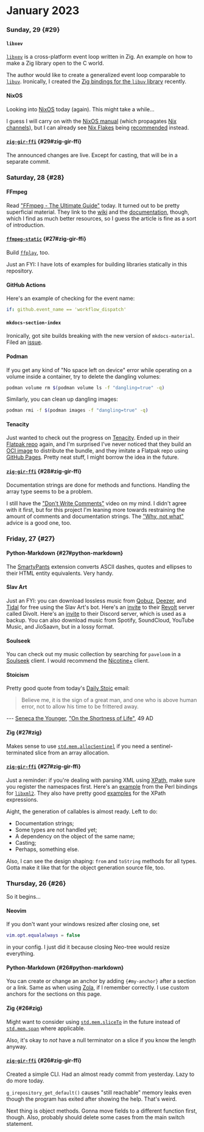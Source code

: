 # January 2023

### Sunday, 29 {#29}

#### `libxev`

[`libxev`](https://github.com/mitchellh/libxev) is a cross-platform event loop written in Zig. An example on how to make a Zig library open to the C world.

The author would like to create a generalized event loop comparable to [`libuv`](https://libuv.org). Ironically, I created the [Zig bindings for the `libuv` library](../../git.md#zig-libuv) recently.

#### NixOS

Looking into [NixOS](https://nixos.org) today (again). This might take a while...

I guess I will carry on with the [NixOS manual](https://nixos.org/manual/nixos/stable) (which propagates [Nix channels](https://nixos.wiki/wiki/Nix_channels)), but I can already see [Nix Flakes](https://nixos.wiki/wiki/Flakes#Using_nix_flakes_with_NixOS) being [recommended](https://zero-to-nix.com/concepts/flakes) instead.

#### [`zig-gir-ffi`](../../git.md#zig-gir-ffi) {#29#zig-gir-ffi}

The announced changes are live. Except for casting, that will be in a separate commit.

### Saturday, 28 {#28}

#### FFmpeg

Read ["FFmpeg - The Ultimate Guide"](https://img.ly/blog/ultimate-guide-to-ffmpeg) today. It turned out to be pretty superficial material. They link to the [wiki](https://trac.ffmpeg.org/wiki) and the [documentation](https://www.ffmpeg.org/documentation.html), though, which I find as much better resources, so I guess the article is fine as a sort of introduction.

#### [`ffmpeg-static`](../../git.md#ffmpeg-static) {#27#zig-gir-ffi}

Build [`ffplay`](https://ffmpeg.org/ffplay.html), too.

Just an FYI: I have lots of examples for building libraries statically in this repository.

#### GitHub Actions

Here's an example of checking for the event name:

```yaml
if: github.event_name == 'workflow_dispatch'
```

#### `mkdocs-section-index`

Ironically, got site builds breaking with the new version of `mkdocs-material`. Filed an [issue](https://github.com/oprypin/mkdocs-section-index/issues/13).

#### Podman

If you get any kind of "No space left on device" error while operating on a volume inside a container, try to delete the dangling volumes:

```bash
podman volume rm $(podman volume ls -f "dangling=true" -q)
```

Similarly, you can clean up dangling images:

```bash
podman rmi -f $(podman images -f "dangling=true" -q)
```

#### Tenacity

Just wanted to check out the progress on [Tenacity](https://tenacityaudio.org). Ended up in their [Flatpak repo](https://github.com/tenacityteam/tenacity-flatpak-nightly) again, and I'm surprised I've never noticed that they build an [OCI image](https://github.com/orgs/tenacityteam/packages/container/package/tenacity-flatpak-nightly) to distribute the bundle, and they imitate a Flatpak repo using [GitHub Pages](https://github.com/tenacityteam/tenacity-flatpak-nightly/tree/gh-pages). Pretty neat stuff, I might borrow the idea in the future.

#### [`zig-gir-ffi`](../../git.md#zig-gir-ffi) {#28#zig-gir-ffi}

Documentation strings are done for methods and functions. Handling the array type seems to be a problem.

I still have the ["Don't Write Comments"](https://www.youtube.com/watch?v=Bf7vDBBOBUA) video on my mind. I didn't agree with it first, but for this project I'm leaning more towards restraining the amount of comments and documentation strings. The ["Why, not what"](https://www.youtube.com/watch?v=Bf7vDBBOBUA&lc=UgxXL3g8Gn0xjkymGo94AaABAg) advice is a good one, too.

### Friday, 27 {#27}

#### Python-Markdown {#27#python-markdown}

The [SmartyPants](https://python-markdown.github.io/extensions/smarty) extension converts ASCII dashes, quotes and ellipses to their HTML entity equivalents. Very handy.

#### Slav Art

Just an FYI: you can download lossless music from [Qobuz](https://www.qobuz.com/us-en/shop), [Deezer](https://www.deezer.com/en/channels/explore), and [Tidal](https://tidal.com/browse) for free using the Slav Art's bot. Here's an [invite](https://divolt.xyz/invite/TStW7rFg) to their [Revolt](https://revolt.chat) server called Divolt. Here's an [invite](https://discord.gg/85wE4nFyjG) to their Discord server, which is used as a backup. You can also download music from Spotify, SoundCloud, YouTube Music, and JioSaavn, but in a lossy format.

#### Soulseek

You can check out my music collection by searching for `paveloom` in a [Soulseek](https://en.wikipedia.org/wiki/Soulseek) client. I would recommend the [Nicotine+](https://nicotine-plus.org) client.

#### Stoicism

Pretty good quote from today's [Daily Stoic](https://dailystoic.com) email:

> Believe me, it is the sign of a great man, and one who is above human error, not to allow his time to be frittered away.

--- [Seneca the Younger](https://en.wikipedia.org/wiki/Seneca_the_Younger), ["On the Shortness of Life"](https://en.wikipedia.org/wiki/De_Brevitate_Vitae_%28Seneca%29), 49 AD

#### Zig {#27#zig}

Makes sense to use [`std.mem.allocSentinel`](https://ziglang.org/documentation/0.10.0/std/#root;mem.Allocator.allocSentinel) if you need a sentinel-terminated slice from an array allocation.

#### [`zig-gir-ffi`](../../git.md#zig-gir-ffi) {#27#zig-gir-ffi}

Just a reminder: if you're dealing with parsing XML using [XPath](https://www.w3.org/TR/xpath-31), make sure you register the namespaces first. Here's an [example](https://grantm.github.io/perl-libxml-by-example/namespaces.html) from the Perl bindings for [`libxml2`](https://gitlab.gnome.org/GNOME/libxml2/-/wikis/home). They also have pretty good [examples](https://grantm.github.io/perl-libxml-by-example/xpath.html) for the XPath expressions.

Aight, the generation of callables is almost ready. Left to do:

- Documentation strings;
- Some types are not handled yet;
- A dependency on the object of the same name;
- Casting;
- Perhaps, something else.

Also, I can see the design shaping: `from` and `toString` methods for all types. Gotta make it like that for the object generation source file, too.

### Thursday, 26 {#26}

So it begins...

#### Neovim

If you don't want your windows resized after closing one, set

```lua
vim.opt.equalalways = false
```

in your config. I just did it because closing Neo-tree would resize everything.

#### Python-Markdown {#26#python-markdown}

You can create or change an anchor by adding `{#my-anchor}` after a section or a link. Same as when using [Zola](https://www.getzola.org), if I remember correctly. I use custom anchors for the sections on this page.

#### Zig {#26#zig}

Might want to consider using [`std.mem.sliceTo`](https://ziglang.org/documentation/0.10.0/std/#root;mem.sliceTo) in the future instead of [`std.mem.span`](https://ziglang.org/documentation/0.10.0/std/#root;mem.span) where applicable.

Also, it's okay to *not* have a null terminator on a slice if you know the length anyway.

#### [`zig-gir-ffi`](../../git.md#zig-gir-ffi) {#26#zig-gir-ffi}

Created a simple CLI. Had an almost ready commit from yesterday. Lazy to do more today.

`g_irepository_get_default()` causes "still reachable" memory leaks even though the program has exited after showing the help. That's weird.

Next thing is object methods. Gonna move fields to a different function first, though. Also, probably should delete some cases from the main switch statement.

